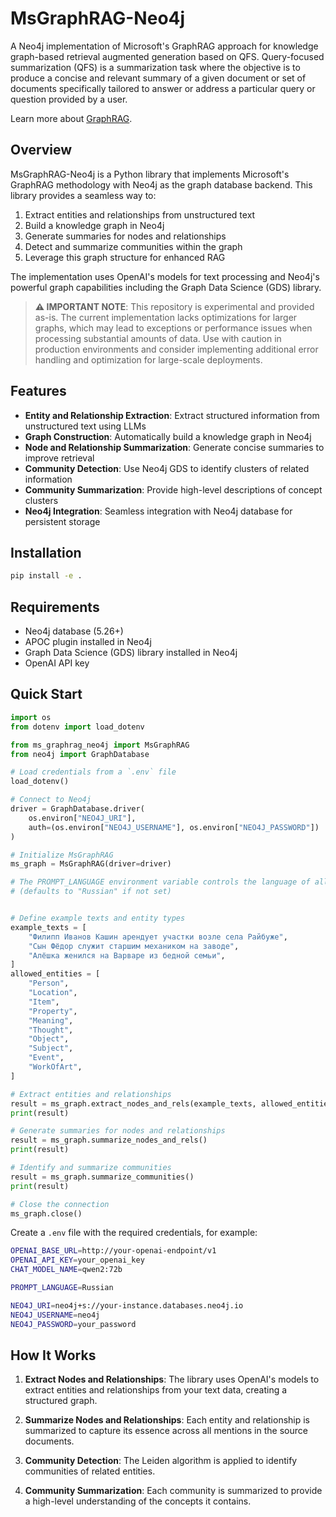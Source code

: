# MsGraphRAG-Neo4j

A Neo4j implementation of Microsoft's GraphRAG approach for knowledge graph-based retrieval augmented generation based on QFS.
Query-focused summarization (QFS) is a summarization task where the objective is to produce a concise and relevant summary of a given document or set of documents specifically tailored to answer or address a particular query or question provided by a user.

Learn more about [GraphRAG](https://graphrag.com/).

## Overview

MsGraphRAG-Neo4j is a Python library that implements Microsoft's GraphRAG methodology with Neo4j as the graph database backend. This library provides a seamless way to:

1. Extract entities and relationships from unstructured text
2. Build a knowledge graph in Neo4j
3. Generate summaries for nodes and relationships
4. Detect and summarize communities within the graph
5. Leverage this graph structure for enhanced RAG

The implementation uses OpenAI's models for text processing and Neo4j's powerful graph capabilities including the Graph Data Science (GDS) library.

> **⚠️ IMPORTANT NOTE**: This repository is experimental and provided as-is. The current implementation lacks optimizations for larger graphs, which may lead to exceptions or performance issues when processing substantial amounts of data. Use with caution in production environments and consider implementing additional error handling and optimization for large-scale deployments.


## Features

- **Entity and Relationship Extraction**: Extract structured information from unstructured text using LLMs
- **Graph Construction**: Automatically build a knowledge graph in Neo4j
- **Node and Relationship Summarization**: Generate concise summaries to improve retrieval
- **Community Detection**: Use Neo4j GDS to identify clusters of related information
- **Community Summarization**: Provide high-level descriptions of concept clusters
- **Neo4j Integration**: Seamless integration with Neo4j database for persistent storage

## Installation

```bash
pip install -e .
```

## Requirements

- Neo4j database (5.26+)
- APOC plugin installed in Neo4j
- Graph Data Science (GDS) library installed in Neo4j
- OpenAI API key

## Quick Start

```python
import os
from dotenv import load_dotenv

from ms_graphrag_neo4j import MsGraphRAG
from neo4j import GraphDatabase

# Load credentials from a `.env` file
load_dotenv()

# Connect to Neo4j
driver = GraphDatabase.driver(
    os.environ["NEO4J_URI"], 
    auth=(os.environ["NEO4J_USERNAME"], os.environ["NEO4J_PASSWORD"])
)

# Initialize MsGraphRAG
ms_graph = MsGraphRAG(driver=driver)

# The PROMPT_LANGUAGE environment variable controls the language of all prompts
# (defaults to "Russian" if not set)


# Define example texts and entity types
example_texts = [
    "Филипп Иванов Кашин арендует участки возле села Райбуже",
    "Сын Фёдор служит старшим механиком на заводе",
    "Алёшка женился на Варваре из бедной семьи",
]
allowed_entities = [
    "Person",
    "Location",
    "Item",
    "Property",
    "Meaning",
    "Thought",
    "Object",
    "Subject",
    "Event",
    "WorkOfArt",
]

# Extract entities and relationships
result = ms_graph.extract_nodes_and_rels(example_texts, allowed_entities)
print(result)

# Generate summaries for nodes and relationships
result = ms_graph.summarize_nodes_and_rels()
print(result)

# Identify and summarize communities
result = ms_graph.summarize_communities()
print(result)

# Close the connection
ms_graph.close()
```

Create a `.env` file with the required credentials, for example:

```bash
OPENAI_BASE_URL=http://your-openai-endpoint/v1
OPENAI_API_KEY=your_openai_key
CHAT_MODEL_NAME=qwen2:72b

PROMPT_LANGUAGE=Russian

NEO4J_URI=neo4j+s://your-instance.databases.neo4j.io
NEO4J_USERNAME=neo4j
NEO4J_PASSWORD=your_password
```

## How It Works

1. **Extract Nodes and Relationships**: The library uses OpenAI's models to extract entities and relationships from your text data, creating a structured graph.

2. **Summarize Nodes and Relationships**: Each entity and relationship is summarized to capture its essence across all mentions in the source documents.

3. **Community Detection**: The Leiden algorithm is applied to identify communities of related entities.

4. **Community Summarization**: Each community is summarized to provide a high-level understanding of the concepts it contains.
